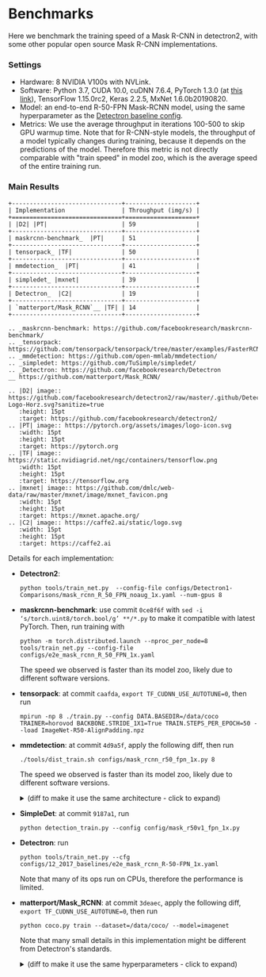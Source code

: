 
# Benchmarks

Here we benchmark the training speed of a Mask R-CNN in detectron2,
with some other popular open source Mask R-CNN implementations.


### Settings

* Hardware: 8 NVIDIA V100s with NVLink.
* Software: Python 3.7, CUDA 10.0, cuDNN 7.6.4, PyTorch 1.3.0 (at
  [this link](https://download.pytorch.org/whl/nightly/cu100/torch-1.3.0%2Bcu100-cp37-cp37m-linux_x86_64.whl)),
  TensorFlow 1.15.0rc2, Keras 2.2.5, MxNet 1.6.0b20190820.
* Model: an end-to-end R-50-FPN Mask-RCNN model, using the same hyperparameter as the
  [Detectron baseline config](https://github.com/facebookresearch/Detectron/blob/master/configs/12_2017_baselines/e2e_mask_rcnn_R-50-FPN_1x.yaml).
* Metrics: We use the average throughput in iterations 100-500 to skip GPU warmup time.
  Note that for R-CNN-style models, the throughput of a model typically changes during training, because
  it depends on the predictions of the model. Therefore this metric is not directly comparable with
  "train speed" in model zoo, which is the average speed of the entire training run.


### Main Results

```eval_rst
+-------------------------------+--------------------+
| Implementation                | Throughput (img/s) |
+===============================+====================+
| |D2| |PT|                     | 59                 |
+-------------------------------+--------------------+
| maskrcnn-benchmark_  |PT|     | 51                 |
+-------------------------------+--------------------+
| tensorpack_ |TF|              | 50                 |
+-------------------------------+--------------------+
| mmdetection_  |PT|            | 41                 |
+-------------------------------+--------------------+
| simpledet_ |mxnet|            | 39                 |
+-------------------------------+--------------------+
| Detectron_  |C2|              | 19                 |
+-------------------------------+--------------------+
| `matterport/Mask_RCNN`__ |TF| | 14                 |
+-------------------------------+--------------------+

.. _maskrcnn-benchmark: https://github.com/facebookresearch/maskrcnn-benchmark/
.. _tensorpack: https://github.com/tensorpack/tensorpack/tree/master/examples/FasterRCNN
.. _mmdetection: https://github.com/open-mmlab/mmdetection/
.. _simpledet: https://github.com/TuSimple/simpledet/
.. _Detectron: https://github.com/facebookresearch/Detectron
__ https://github.com/matterport/Mask_RCNN/

.. |D2| image:: https://github.com/facebookresearch/detectron2/raw/master/.github/Detectron2-Logo-Horz.svg?sanitize=true
   :height: 15pt
   :target: https://github.com/facebookresearch/detectron2/
.. |PT| image:: https://pytorch.org/assets/images/logo-icon.svg
   :width: 15pt
   :height: 15pt
   :target: https://pytorch.org
.. |TF| image:: https://static.nvidiagrid.net/ngc/containers/tensorflow.png
   :width: 15pt
   :height: 15pt
   :target: https://tensorflow.org
.. |mxnet| image:: https://github.com/dmlc/web-data/raw/master/mxnet/image/mxnet_favicon.png
   :width: 15pt
   :height: 15pt
   :target: https://mxnet.apache.org/
.. |C2| image:: https://caffe2.ai/static/logo.svg
   :width: 15pt
   :height: 15pt
   :target: https://caffe2.ai
```


Details for each implementation:

* __Detectron2__:
  ```
  python tools/train_net.py  --config-file configs/Detectron1-Comparisons/mask_rcnn_R_50_FPN_noaug_1x.yaml --num-gpus 8
  ```

* __maskrcnn-benchmark__: use commit `0ce8f6f` with `sed -i ‘s/torch.uint8/torch.bool/g’ **/*.py` to make it compatible with latest PyTorch.
  Then, run training with
  ```
  python -m torch.distributed.launch --nproc_per_node=8 tools/train_net.py --config-file configs/e2e_mask_rcnn_R_50_FPN_1x.yaml
  ```
  The speed we observed is faster than its model zoo, likely due to different software versions.

* __tensorpack__: at commit `caafda`, `export TF_CUDNN_USE_AUTOTUNE=0`, then run
  ```
  mpirun -np 8 ./train.py --config DATA.BASEDIR=/data/coco TRAINER=horovod BACKBONE.STRIDE_1X1=True TRAIN.STEPS_PER_EPOCH=50 --load ImageNet-R50-AlignPadding.npz
  ```

* __mmdetection__: at commit `4d9a5f`, apply the following diff, then run
  ```
  ./tools/dist_train.sh configs/mask_rcnn_r50_fpn_1x.py 8
  ```

    The speed we observed is faster than its model zoo, likely due to different software versions.

  <details>
  <summary>
  (diff to make it use the same architecture - click to expand)
  </summary>

  ```diff
  diff --git i/configs/mask_rcnn_r50_fpn_1x.py w/configs/mask_rcnn_r50_fpn_1x.py
  index 04f6d22..ed721f2 100644
  --- i/configs/mask_rcnn_r50_fpn_1x.py
  +++ w/configs/mask_rcnn_r50_fpn_1x.py
  @@ -1,14 +1,15 @@
  # model settings
  model = dict(
    type='MaskRCNN',
  -    pretrained='torchvision://resnet50',
  +    pretrained='open-mmlab://resnet50_caffe',
    backbone=dict(
      type='ResNet',
      depth=50,
      num_stages=4,
      out_indices=(0, 1, 2, 3),
      frozen_stages=1,
  -        style='pytorch'),
  +        norm_cfg=dict(type="BN", requires_grad=False),
  +        style='caffe'),
    neck=dict(
      type='FPN',
      in_channels=[256, 512, 1024, 2048],
  @@ -115,7 +116,7 @@ test_cfg = dict(
  dataset_type = 'CocoDataset'
  data_root = 'data/coco/'
  img_norm_cfg = dict(
  -    mean=[123.675, 116.28, 103.53], std=[58.395, 57.12, 57.375], to_rgb=True)
  +    mean=[123.675, 116.28, 103.53], std=[1.0, 1.0, 1.0], to_rgb=False)
  train_pipeline = [
    dict(type='LoadImageFromFile'),
    dict(type='LoadAnnotations', with_bbox=True, with_mask=True),
  ```

  </details>

* __SimpleDet__: at commit `9187a1`, run
  ```
  python detection_train.py --config config/mask_r50v1_fpn_1x.py
  ```

* __Detectron__: run
  ```
  python tools/train_net.py --cfg configs/12_2017_baselines/e2e_mask_rcnn_R-50-FPN_1x.yaml
  ```
  Note that many of its ops run on CPUs, therefore the performance is limited.

* __matterport/Mask_RCNN__: at commit `3deaec`, apply the following diff, `export TF_CUDNN_USE_AUTOTUNE=0`, then run
  ```
  python coco.py train --dataset=/data/coco/ --model=imagenet
  ```
  Note that many small details in this implementation might be different
  from Detectron's standards.

  <details>
  <summary>
  (diff to make it use the same hyperparameters - click to expand)
  </summary>

  ```diff
  diff --git i/mrcnn/model.py w/mrcnn/model.py
  index 62cb2b0..61d7779 100644
  --- i/mrcnn/model.py
  +++ w/mrcnn/model.py
  @@ -2367,8 +2367,8 @@ class MaskRCNN():
        epochs=epochs,
        steps_per_epoch=self.config.STEPS_PER_EPOCH,
        callbacks=callbacks,
  -            validation_data=val_generator,
  -            validation_steps=self.config.VALIDATION_STEPS,
  +            #validation_data=val_generator,
  +            #validation_steps=self.config.VALIDATION_STEPS,
        max_queue_size=100,
        workers=workers,
        use_multiprocessing=True,
  diff --git i/mrcnn/parallel_model.py w/mrcnn/parallel_model.py
  index d2bf53b..060172a 100644
  --- i/mrcnn/parallel_model.py
  +++ w/mrcnn/parallel_model.py
  @@ -32,6 +32,7 @@ class ParallelModel(KM.Model):
      keras_model: The Keras model to parallelize
      gpu_count: Number of GPUs. Must be > 1
      """
  +        super().__init__()
      self.inner_model = keras_model
      self.gpu_count = gpu_count
      merged_outputs = self.make_parallel()
  diff --git i/samples/coco/coco.py w/samples/coco/coco.py
  index 5d172b5..239ed75 100644
  --- i/samples/coco/coco.py
  +++ w/samples/coco/coco.py
  @@ -81,7 +81,10 @@ class CocoConfig(Config):
    IMAGES_PER_GPU = 2

    # Uncomment to train on 8 GPUs (default is 1)
  -    # GPU_COUNT = 8
  +    GPU_COUNT = 8
  +    BACKBONE = "resnet50"
  +    STEPS_PER_EPOCH = 50
  +    TRAIN_ROIS_PER_IMAGE = 512

    # Number of classes (including background)
    NUM_CLASSES = 1 + 80  # COCO has 80 classes
  @@ -496,29 +499,10 @@ if __name__ == '__main__':
      # *** This training schedule is an example. Update to your needs ***

      # Training - Stage 1
  -        print("Training network heads")
      model.train(dataset_train, dataset_val,
            learning_rate=config.LEARNING_RATE,
            epochs=40,
  -                    layers='heads',
  -                    augmentation=augmentation)
  -
  -        # Training - Stage 2
  -        # Finetune layers from ResNet stage 4 and up
  -        print("Fine tune Resnet stage 4 and up")
  -        model.train(dataset_train, dataset_val,
  -                    learning_rate=config.LEARNING_RATE,
  -                    epochs=120,
  -                    layers='4+',
  -                    augmentation=augmentation)
  -
  -        # Training - Stage 3
  -        # Fine tune all layers
  -        print("Fine tune all layers")
  -        model.train(dataset_train, dataset_val,
  -                    learning_rate=config.LEARNING_RATE / 10,
  -                    epochs=160,
  -                    layers='all',
  +                    layers='3+',
            augmentation=augmentation)

    elif args.command == "evaluate":
  ```

  </details>
